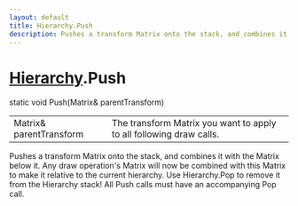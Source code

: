 ```yaml
---
layout: default
title: Hierarchy.Push
description: Pushes a transform Matrix onto the stack, and combines it with the Matrix below it. Any draw operation's Matrix will now be combined with this Matrix to make it relative to the current hierarchy. Use Hierarchy.Pop to remove it from the Hierarchy stack! All Push calls must have an accompanying Pop call.
---
```

# [Hierarchy]({{site.url}}/Pages/Reference/Hierarchy.html).Push

<div class='signature' markdown='1'>
static void Push(Matrix& parentTransform)
</div>

|  |  |
|--|--|
|Matrix& parentTransform|The transform Matrix you want to              apply to all following draw calls.|

Pushes a transform Matrix onto the stack, and combines
it with the Matrix below it. Any draw operation's Matrix will now
be combined with this Matrix to make it relative to the current
hierarchy. Use Hierarchy.Pop to remove it from the Hierarchy
stack! All Push calls must have an accompanying Pop call.



